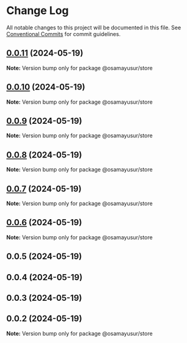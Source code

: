 # Change Log

All notable changes to this project will be documented in this file.
See [Conventional Commits](https://conventionalcommits.org) for commit guidelines.

## [0.0.11](https://github.com/osamaalhabarnah/monorepo-testing/compare/@osamayusur/store@0.0.10...@osamayusur/store@0.0.11) (2024-05-19)

**Note:** Version bump only for package @osamayusur/store





## [0.0.10](https://github.com/osamaalhabarnah/monorepo-testing/compare/@osamayusur/store@0.0.9...@osamayusur/store@0.0.10) (2024-05-19)

**Note:** Version bump only for package @osamayusur/store





## [0.0.9](https://github.com/osamaalhabarnah/monorepo-testing/compare/@osamayusur/store@0.0.8...@osamayusur/store@0.0.9) (2024-05-19)

**Note:** Version bump only for package @osamayusur/store





## [0.0.8](https://github.com/osamaalhabarnah/monorepo-testing/compare/@osamayusur/store@0.0.7...@osamayusur/store@0.0.8) (2024-05-19)

**Note:** Version bump only for package @osamayusur/store





## [0.0.7](https://github.com/osamaalhabarnah/monorepo-testing/compare/@osamayusur/store@0.0.6...@osamayusur/store@0.0.7) (2024-05-19)

**Note:** Version bump only for package @osamayusur/store





## [0.0.6](https://github.com/osamaalhabarnah/monorepo-testing/compare/@osamayusur/store@0.0.5...@osamayusur/store@0.0.6) (2024-05-19)

**Note:** Version bump only for package @osamayusur/store





## 0.0.5 (2024-05-19)



## 0.0.4 (2024-05-19)



## 0.0.3 (2024-05-19)



## 0.0.2 (2024-05-19)

**Note:** Version bump only for package @osamayusur/store
